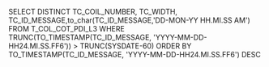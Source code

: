 SELECT DISTINCT TC_COIL_NUMBER, TC_WIDTH, TC_ID_MESSAGE,to_char(TC_ID_MESSAGE,'DD-MON-YY HH.MI.SS AM') FROM T_COL_COT_PDI_L3 WHERE TRUNC(TO_TIMESTAMP(TC_ID_MESSAGE, 'YYYY-MM-DD-HH24.MI.SS.FF6')) > TRUNC(SYSDATE-60) ORDER BY TO_TIMESTAMP(TC_ID_MESSAGE, 'YYYY-MM-DD-HH24.MI.SS.FF6') DESC
